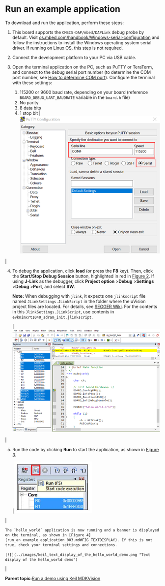# Run an example application

To download and run the application, perform these steps:

1.  This board supports the `CMSIS-DAP/mbed/DAPLink` debug probe by default. Visit [os.mbed.com/handbook/Windows-serial-configuration](https://os.mbed.com/handbook/Windows-serial-configuration) and follow the instructions to install the Windows operating system serial driver. If running on Linux OS, this step is not required.
2.  Connect the development platform to your PC via USB cable.
3.  Open the terminal application on the PC, such as PuTTY or TeraTerm, and connect to the debug serial port number \(to determine the COM port number, see [How to determine COM port](how_to_determine_com_port.md)\). Configure the terminal with these settings:

    1.  115200 or 9600 baud rate, depending on your board \(reference `BOARD_DEBUG_UART_BAUDRATE` variable in the `board.h` file\)
    2.  No parity
    3.  8 data bits
    4.  1 stop bit
    |![](../images/terminal_putty_configuration.png "Terminal (PuTTY) configurations")

|

4.  To debug the application, click **load** \(or press the **F8** key\). Then, click the **Start/Stop Debug Session** button, highlighted in red in [Figure 2](run_an_example_application_003.md#FIG_STOPATMAIN). If using **J-Link** as the debugger, click **Project option** \>**Debug** \>**Settings** \>**Debug** \>**Port**, and select **SW**.

    **Note:** When debugging with `jlink`, it expects one `jlinkscript` file named `JLinkSettings.JLinkScript` in the folder where the uVision project files are located. For details, see [SEGGER Wiki](https://wiki.segger.com/Main_Page). For the contents in this `JlinkSettings.JLinkScript`, use contents in `evkmimxrt1040_sdram_init.jlinkscript`.

    |![](../images/keil_stop_at_main_when_running_debugging.png "Stop at main() when run debugging")

|

5.  Run the code by clicking **Run** to start the application, as shown in [Figure 3](run_an_example_application_003.md#FIG_RUNBUTTON).

    |![](../images/keil_run_button.jpg "Run button")

|

    The `hello_world` application is now running and a banner is displayed on the terminal, as shown in [Figure 4](run_an_example_application_003.md#FIG_TEXTDISPLAY). If this is not true, check your terminal settings and connections.

    |![](../images/keil_text_display_of_the_hello_world_demo.png "Text display of the hello_world demo")

|


**Parent topic:**[Run a demo using Keil MDKVision](../topics/run_a_demo_using_keil_mdkvision.md)

